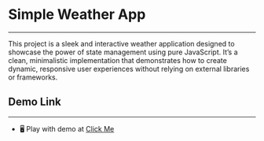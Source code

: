 # Simple Weather App
-------------------------------------------

This project is a sleek and interactive weather application designed to showcase the power of state management using pure JavaScript. It’s a clean, minimalistic implementation that demonstrates how to create dynamic, responsive user experiences without relying on external libraries or frameworks.

## Demo Link
------------------------------------------
* 🖥️  Play with demo at [Click Me](https://main.dbfq43v2cryag.amplifyapp.com/)
